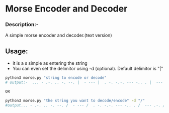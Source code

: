 # Morse Encoder and Decoder
### Description:-
 A simple morse encoder and decoder.(text version)



## Usage:
* it is a s simple as entering the string
* You can even set the delimitor using -d (optional). Default delimitor is "|"

```zsh
python3 morse.py "string to encode or decode"
# output:-  ... - .-. .. -. --. |  - --- |  . -. -.-. --- -.. . |  --- .-. |  -.. . -.-. --- -.. .

OR

python3 morse.py "the string you want to decode/encode" -d "/"
#output... - .-. .. -. --. /  - --- /  . -. -.-. --- -.. . /  --- .-. /  -.. . -.-. --- -.. .
```